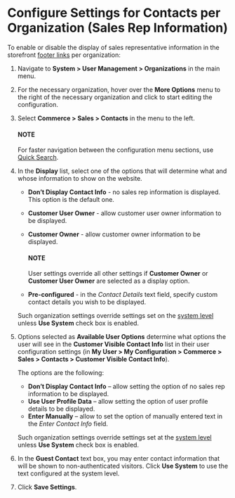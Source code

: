 <a id="sys-conf-commerce-sales-contacts-organization"></a>

# Configure Settings for Contacts per Organization (Sales Rep Information)

To enable or disable the display of sales representative information in the storefront [footer links](../../../../../../../storefront/getting-started/general-layout.md#frontstore-guide-navigation-footer) per organization:

1. Navigate to **System > User Management > Organizations** in the main menu.
2. For the necessary organization, hover over the <i class="fa fa-ellipsis-h fa-lg" aria-hidden="true"></i> **More Options** menu to the right of the necessary organization and click <i class="fas fa-cog" aria-hidden="true"></i> to start editing the configuration.
3. Select **Commerce > Sales > Contacts** in the menu to the left.

   #### NOTE
   For faster navigation between the configuration menu sections, use [Quick Search](../../../../../configuration/quick-search.md#user-guide-system-configuration-quick-search).
4. In the **Display** list, select one of the options that will determine what and whose information to show on the website.
   * **Don’t Display Contact Info** - no sales rep information is displayed. This option is the default one.
   * **Customer User Owner** - allow customer user owner information to be displayed.
   * **Customer Owner** - allow customer owner information to be displayed.

     #### NOTE
     User settings override all other settings if **Customer Owner** or **Customer User Owner** are selected as a display option.
   * **Pre-configured** - in the *Contact Details* text field, specify custom contact details you wish to be displayed.

   Such organization settings override settings set on the [system level](../../../../../configuration/commerce/sales/contacts.md#sys-conf-commerce-sales-contacts-global) unless **Use System** check box is enabled.
5. Options selected as **Available User Options** determine what options the user will see in the **Customer Visible Contact Info** list in their user configuration settings (in **My User > My Configuration > Commerce > Sales > Contacts > Customer Visible Contact Info**).

   The options are the following:
   * **Don’t Display Contact Info** – allow setting the option of no sales rep information to be displayed.
   * **Use User Profile Data** – allow setting the option of user profile details to be displayed.
   * **Enter Manually** – allow to set the option of manually entered text in the *Enter Contact Info* field.

   Such organization settings override settings set at the [system level](../../../../../configuration/commerce/sales/contacts.md#sys-conf-commerce-sales-contacts-global) unless **Use System** check box is enabled.
6. In the **Guest Contact** text box, you may enter contact information that will be shown to non-authenticated visitors. Click **Use System** to use the text configured at the system level.
7. Click **Save Settings**.

<!-- finish -->
<!-- fa-bars = fa-navicon -->
<!-- Ic Tiles is used as Set As Default in saved views, and as tiles in display layout options -->
<!-- IcPencil refers to Rename in Commerce and Inline Editing in CRM -->
<!-- Check mark in the square. -->
<!-- SortDesc is also used as drop-down arrow -->
